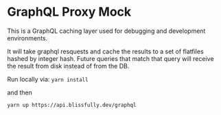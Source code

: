 # GraphQL Proxy Mock

This is a GraphQL caching layer used for debugging and development environments.

It will take graphql resquests and cache the results to a set of flatfiles hashed by integer hash.  Future queries that match that query will receive the result from disk instead of from the DB.


Run locally via:
`yarn install`

and then

`yarn up https://api.blissfully.dev/graphql`

